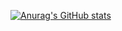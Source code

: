 [![Anurag's GitHub stats](https://github-readme-stats.vercel.app/api?username=D7ry)](https://github.com/anuraghazra/github-readme-stats)
